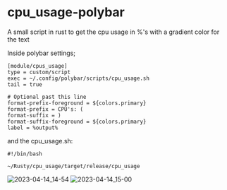 # cpu_usage-polybar
A small script in rust to get the cpu usage in %'s with a gradient color for the text


Inside polybar settings;
```
[module/cpus_usage]
type = custom/script
exec = ~/.config/polybar/scripts/cpu_usage.sh
tail = true

# Optional past this line
format-prefix-foreground = ${colors.primary}
format-prefix = CPU's: (
format-suffix = )
format-suffix-foreground = ${colors.primary}
label = %output%
```


and the cpu_usage.sh:
```
#!/bin/bash

~/Rusty/cpu_usage/target/release/cpu_usage
```
![2023-04-14_14-54](https://user-images.githubusercontent.com/83826811/232077169-ec326e28-fc02-42c3-a517-5397941406c5.png)
![2023-04-14_15-00](https://user-images.githubusercontent.com/83826811/232077174-b75d83ed-de11-46c6-839e-e41ce079bcf4.png)
